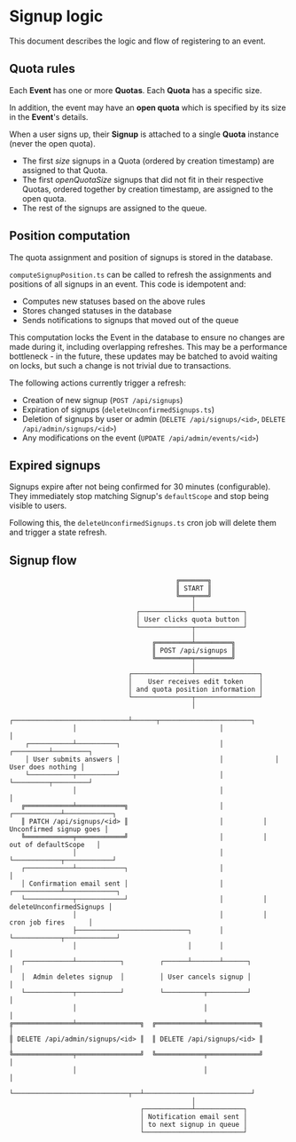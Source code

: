 # Signup logic

This document describes the logic and flow of registering to an event.

## Quota rules

Each **Event** has one or more **Quotas**. Each **Quota** has a specific size.

In addition, the event may have an **open quota** which is specified by its size in the **Event**'s details.

When a user signs up, their **Signup** is attached to a single **Quota** instance (never the open quota).

- The first *size* signups in a Quota (ordered by creation timestamp) are assigned to that Quota.
- The first *openQuotaSize* signups that did not fit in their respective Quotas, ordered together by creation
  timestamp, are assigned to the open quota.
- The rest of the signups are assigned to the queue.

## Position computation

The quota assignment and position of signups is stored in the database.

`computeSignupPosition.ts` can be called to refresh the assignments and positions of all signups in an event.
This code is idempotent and:
- Computes new statuses based on the above rules
- Stores changed statuses in the database
- Sends notifications to signups that moved out of the queue

This computation locks the Event in the database to ensure no changes are made during it, including overlapping
refreshes. This may be a performance bottleneck - in the future, these updates may be batched to avoid waiting on
locks, but such a change is not trivial due to transactions.

The following actions currently trigger a refresh:
- Creation of new signup (`POST /api/signups`)
- Expiration of signups (`deleteUnconfirmedSignups.ts`)
- Deletion of signups by user or admin (`DELETE /api/signups/<id>`, `DELETE /api/admin/signups/<id>`)
- Any modifications on the event (`UPDATE /api/admin/events/<id>`)

## Expired signups

Signups expire after not being confirmed for 30 minutes (configurable).
They immediately stop matching Signup's `defaultScope` and stop being visible to users.

Following this, the `deleteUnconfirmedSignups.ts` cron job will delete them and trigger a state refresh.

## Signup flow

```
                                          ╔═══════╗
                                          ║ START ║
                                          ╚═══╤═══╝
                                              │
                                ┌─────────────┴────────────┐
                                │ User clicks quota button │
                                └─────────────┬────────────┘
                                              │
                                    ╔═════════╧═════════╗
                                    ║ POST /api/signups ║
                                    ╚═════════╤═════════╝
                                              │
                              ┌───────────────┴────────────────┐
                              │    User receives edit token    │
                              │ and quota position information │
                              └───────────────┬────────────────┘
                                              │
                ┌─────────────────────────────┴──────┬───────────────────────┐
                │                                    │                       │
    ┌───────────┴──────────┐                         │             ┌─────────┴─────────┐
    │ User submits answers │                         │             │ User does nothing │
    └───────────┬──────────┘                         │             └─────────┬─────────┘
                │                                    │                       │
   ╔════════════╧════════════╗                       │          ┌────────────┴────────────┐
   ║ PATCH /api/signups/<id> ║                       │          │ Unconfirmed signup goes │
   ╚════════════╤════════════╝                       │          │   out of defaultScope   │
                │                                    │          └────────────┬────────────┘
   ┌────────────┴────────────┐                       │                       │
   │ Confirmation email sent │                       │          ┌────────────┴─────────────┐
   └────────────┬────────────┘                       │          │ deleteUnconfirmedSignups │
                │                                    │          │      cron job fires      │
                ├────────────────────────────┐       │          └────────────┬─────────────┘
                │                            │       │                       │
   ┌────────────┴───────────┐         ┌──────┴───────┴──────┐                │
   │  Admin deletes signup  │         │ User cancels signup │                │
   └────────────┬───────────┘         └──────────┬──────────┘                │
                │                                │                           │
╔═══════════════╧════════════════╗  ╔════════════╧═════════════╗             │
║ DELETE /api/admin/signups/<id> ║  ║ DELETE /api/signups/<id> ║             │
╚═══════════════╤════════════════╝  ╚════════════╤═════════════╝             │
                │                                │                           │
                └─────────────────────────────┬──┴───────────────────────────┘
                                              │
                                 ┌────────────┴────────────┐
                                 │ Notification email sent │
                                 │ to next signup in queue │
                                 └─────────────────────────┘
```
